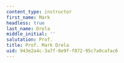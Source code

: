 ```yaml
---
content_type: instructor
first_name: Mark
headless: true
last_name: Drela
middle_initial: ''
salutation: Prof.
title: Prof. Mark Drela
uid: 943e2a4c-3a7f-0e9f-f872-95c7a0cafac6
---
```

